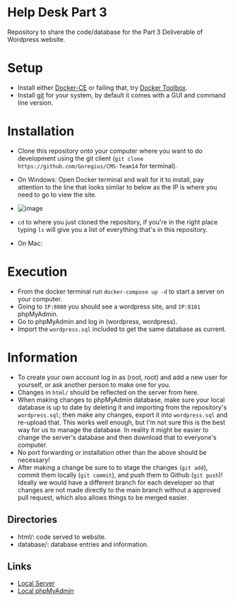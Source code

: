 # Help Desk Part 3

Repository to share the code/database for the Part 3 Deliverable of Wordpress website.
# Setup
- Install either [Docker-CE](https://docs.docker.com/docker-for-windows/install/) or failing that, try [Docker Toolbox](https://docs.docker.com/toolbox/toolbox_install_windows/).
- Install [git](https://git-scm.com/downloads) for your system, by default it comes with a GUI and command line version.


# Installation
- Clone this repository onto your computer where you want to do development using the git client (`git clone https://github.com/Goregius/CMS-Team14` for terminal).
- On Windows: Open Docker terminal and wait for it to install, pay attention to the line that looks similar to below as the IP is where you need to go to view the site.

- ![image](https://i.imgur.com/AZNnZZA.png)

- `cd` to where you just cloned the repository, if you're in the right place typing `ls` will give you a list of everything that's in this repository.
- On Mac: 

# Execution
- From the docker terminal run `docker-compose up -d` to start a server on your computer.
- Going to `IP:8080` you should see a wordpress site, and `IP:8181` phpMyAdmin.
- Go to phpMyAdmin and log in (wordpress, wordpress).
- Import the `wordpress.sql` included to get the same database as current.

# Information
- To create your own account log in as (root, root) and add a new user for yourself, or ask another person to make one for you.
- Changes in `html/` should be reflected on the server from here.
- When making changes to phpMyAdmin database, make sure your local database is up to date by deleting it and importing from the repository's `wordpress.sql`; then make any changes, export it into `wordpress.sql` and re-upload that. This works well enough, but I'm not sure this is the best way for us to manage the database. In reality it might be easier to change the server's database and then download that to everyone's computer.
- No port forwarding or installation other than the above should be necessary!
- After making a change be sure to to stage the changes (`git add`), commit them locally (`git commit`), and push them to Github (`git push`)! Ideally we would have a different branch for each developer so that changes are not made directly to the main branch without a approved pull request, which also allows things to be merged easier.

## Directories
- html/: code served to website.
- database/: database entries and information.

## Links
- [Local Server](http://192.168.99.100:8080)
- [Local phpMyAdmin](http://192.168.99.100:8181)

